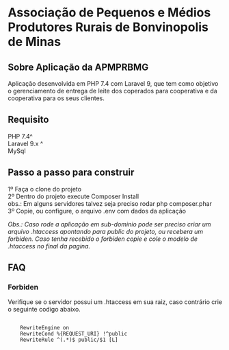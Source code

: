 <p align="center"> 
<h1>Associação de Pequenos e 
Médios<br> Produtores Rurais de 
Bonvinopolis de Minas</h1>
</p>



## Sobre Aplicação da APMPRBMG

<p>Aplicação desenvolvida em PHP 7.4 com Laravel 9, que tem como objetivo o gerenciamento de entrega de leite dos coperados para cooperativa e da cooperativa para os seus clientes.</p>

## Requisito

PHP 7.4^<br/>
Laravel 9.x ^<br/>
MySql

## Passo a passo para construir

1º Faça o clone do projeto<br/>
2º Dentro do projeto execute Composer Install <br/>
    obs.: Em alguns servidores talvez seja preciso rodar php composer.phar<br/>
3º Copie, ou configure, o arquivo .env com dados da aplicação<br/>

<i>Obs.: Caso rode a aplicação em sub-dominio pode ser preciso criar um arquivo .htaccess apontando para public do projeto, ou recebera um forbiden.
Caso tenha recebido o forbiden copie e cole o modelo de .htaccess no final da pagina.</i>

## FAQ
### Forbiden

<p>Verifique se o servidor possui um .htaccess em sua raiz, caso contrário crie o seguinte codigo abaixo.</P>
<code><pre>
<IfModule mod_rewrite.c>
    RewriteEngine on
    RewriteCond %{REQUEST_URI} !^public
    RewriteRule ^(.*)$ public/$1 [L]
</IfModule>
</pre></code>
